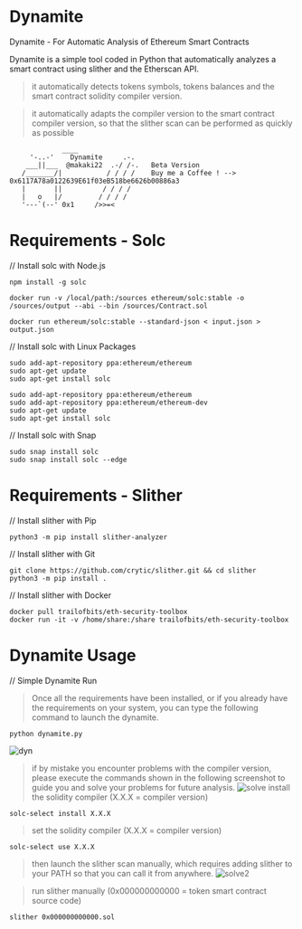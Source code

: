 # Dynamite
Dynamite - For Automatic Analysis of Ethereum Smart Contracts

Dynamite is a simple tool coded in Python that automatically analyzes a smart contract using slither and the Etherscan API.

> it automatically detects tokens symbols, tokens balances and the smart contract solidity compiler version.

> it automatically adapts the compiler version to the smart contract compiler version, so that the slither scan can be performed as quickly as possible

                 ____
         '-..-'    Dynamite     .-.
        ___||___  @makaki22  .-/ /-.   Beta Version
       /_______/|           / / / /    Buy me a Coffee ! --> 0x6117A78a0122639E61f03eB518be6626b00886a3
       |       ||          / / / /
       |   o   |/         / / / / 
       '---`(--' 0x1     />>=<

# Requirements - Solc
// Install solc with Node.js
 
    npm install -g solc

    docker run -v /local/path:/sources ethereum/solc:stable -o /sources/output --abi --bin /sources/Contract.sol

    docker run ethereum/solc:stable --standard-json < input.json > output.json

// Install solc with Linux Packages

    sudo add-apt-repository ppa:ethereum/ethereum
    sudo apt-get update
    sudo apt-get install solc

    sudo add-apt-repository ppa:ethereum/ethereum
    sudo add-apt-repository ppa:ethereum/ethereum-dev
    sudo apt-get update
    sudo apt-get install solc
    

// Install solc with Snap

    sudo snap install solc
    sudo snap install solc --edge

# Requirements - Slither
// Install slither with Pip

    python3 -m pip install slither-analyzer

// Install slither with Git

    git clone https://github.com/crytic/slither.git && cd slither
    python3 -m pip install .

// Install slither with Docker

    docker pull trailofbits/eth-security-toolbox
    docker run -it -v /home/share:/share trailofbits/eth-security-toolbox

# Dynamite Usage
// Simple Dynamite Run

> Once all the requirements have been installed, or if you already have the requirements on your system, you can type the following command to launch the dynamite.

    python dynamite.py
    
![dyn](https://github.com/DK27ss/Dynamite/assets/134336163/5e745780-729e-4088-b3b8-ebe3276b0fb7)

> if by mistake you encounter problems with the compiler version, please execute the commands shown in the following screenshot to guide you and solve your problems for future analysis.
![solve](https://github.com/DK27ss/Dynamite/assets/134336163/a713d69f-03e7-4f59-8385-08235f952482)
> install the solidity compiler (X.X.X = compiler version)

    solc-select install X.X.X

> set the solidity compiler (X.X.X = compiler version)

    solc-select use X.X.X
    
> then launch the slither scan manually, which requires adding slither to your PATH so that you can call it from anywhere.
![solve2](https://github.com/DK27ss/Dynamite/assets/134336163/61b5b88b-b3df-4779-bc8b-43bfb592907b)

> run slither manually (0x000000000000 = token smart contract source code)

    slither 0x000000000000.sol



